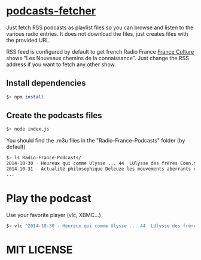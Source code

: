 # [podcasts-fetcher](https://github.com/mysegfault/podcasts-fetcher)
Just fetch RSS podcasts as playlist files so you can browse and listen to the various radio entries. It does not download the files, just creates files with the provided URL.

RSS feed is configured by default to get french Radio France [France Culture](http://www.franceculture.fr) shows "Les Nouveaux chemins de la connaissance". Just change the RSS address if you want to fetch any other show.

## Install dependencies
```sh
$> npm install
```

## Create the podcasts files
```sh
$> node index.js
```

You should find the .m3u files in the "Radio-France-Podcasts" folder (by default)
```sh
$> ls Radio-France-Podcasts/
2014-10-30 - Heureux qui comme Ulysse ... 44  LUlysse des frères Coen.m3u
2014-10-31 - Actualité philosophique Deleuze les mouvements aberrants ed. de Minuit.m3u
...
```

# Play the podcast
Use your favorite player (vlc, XBMC...)
```sh
$> vlc "2014-10-30 - Heureux qui comme Ulysse ... 44  LUlysse des frères Coen.m3u"
```

# MIT LICENSE
